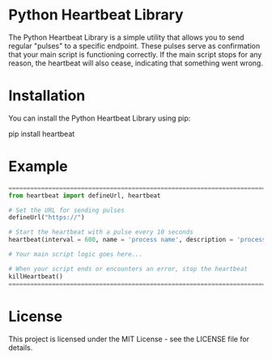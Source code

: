 # Python Heartbeat Library

The Python Heartbeat Library is a simple utility that allows you to send regular "pulses" to a specific endpoint. These pulses serve as confirmation that your main script is functioning correctly. If the main script stops for any reason, the heartbeat will also cease, indicating that something went wrong.

# Installation

You can install the Python Heartbeat Library using pip:

pip install heartbeat

# Example

```python
===============================================================================================================================
from heartbeat import defineUrl, heartbeat

# Set the URL for sending pulses
defineUrl("https://")

# Start the heartbeat with a pulse every 10 seconds
heartbeat(interval = 600, name = 'process name', description = 'process description', additional_info = '', show_response = True)

# Your main script logic goes here...

# When your script ends or encounters an error, stop the heartbeat
killHeartbeat()
===============================================================================================================================
```

# License

This project is licensed under the MIT License - see the LICENSE file for details.
